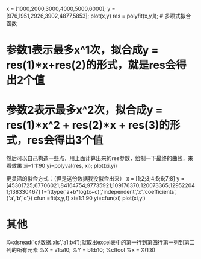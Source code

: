 x = [1000,2000,3000,4000,5000,6000];
y = [976,1951,2926,3902,4877,5853];
plot(x,y)
res = polyfit(x,y,1); # 多项式拟合函数
# 参数1表示最多x^1次，拟合成y = res(1)*x+res(2)的形式，就是res会得出2个值
# 参数2表示最多x^2次，拟合成y = res(1)*x^2 + res(2)*x + res(3)的形式，res会得出3个值

然后可以自己构造一些点，用上面计算出来的res参数，绘制一下最终的曲线，来看效果
xi=1:1:90
yi=polyval(res, xi);
plot(xi,yi)


更灵活的拟合方式：（但是这份数据我没拟合出来）
x = [1;2;3;4;5;6;7;8]
y = [45301725;67706021;84164754;97735921;109176370;120073365;129522041;138330467]
f=fittype('a+b*log(x+c)','independent','x','coefficients',{'a','b','c'})
cfun =fit(x,y,f)
xi=1:1:90
yi=cfun(xi)
plot(xi,yi)


# 其他
X=xlsread('c:\数据.xls','a1:b4');就取出excel表中的第一行到第四行第一列到第二列的所有元素
%X = a1:a10;
%Y = b1:b10;
%cftool
%x = X(1:8)
